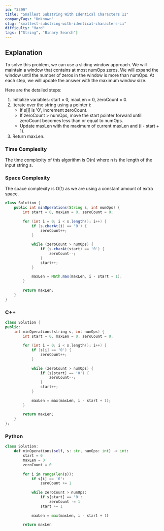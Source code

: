 ```yaml
---
id: "3399"
title: "Smallest Substring With Identical Characters II"
companyTags: "Unknown"
slug: "smallest-substring-with-identical-characters-ii"
difficulty: "Hard"
tags: ["String", "Binary Search"]
---
```


## Explanation
To solve this problem, we can use a sliding window approach. We will maintain a window that contains at most numOps zeros. We will expand the window until the number of zeros in the window is more than numOps. At each step, we will update the answer with the maximum window size. 

Here are the detailed steps:
1. Initialize variables: start = 0, maxLen = 0, zeroCount = 0.
2. Iterate over the string using a pointer i:
   - If s[i] is '0', increment zeroCount.
   - If zeroCount > numOps, move the start pointer forward until zeroCount becomes less than or equal to numOps.
   - Update maxLen with the maximum of current maxLen and (i - start + 1).
3. Return maxLen.

### Time Complexity
The time complexity of this algorithm is O(n) where n is the length of the input string s.

### Space Complexity
The space complexity is O(1) as we are using a constant amount of extra space.
```java
class Solution {
    public int minOperations(String s, int numOps) {
        int start = 0, maxLen = 0, zeroCount = 0;
        
        for (int i = 0; i < s.length(); i++) {
            if (s.charAt(i) == '0') {
                zeroCount++;
            }
            
            while (zeroCount > numOps) {
                if (s.charAt(start) == '0') {
                    zeroCount--;
                }
                start++;
            }
            
            maxLen = Math.max(maxLen, i - start + 1);
        }
        
        return maxLen;
    }
}
```

### C++
```cpp
class Solution {
public:
    int minOperations(string s, int numOps) {
        int start = 0, maxLen = 0, zeroCount = 0;
        
        for (int i = 0; i < s.length(); i++) {
            if (s[i] == '0') {
                zeroCount++;
            }
            
            while (zeroCount > numOps) {
                if (s[start] == '0') {
                    zeroCount--;
                }
                start++;
            }
            
            maxLen = max(maxLen, i - start + 1);
        }
        
        return maxLen;
    }
};
```

### Python
```python
class Solution:
    def minOperations(self, s: str, numOps: int) -> int:
        start = 0
        maxLen = 0
        zeroCount = 0
        
        for i in range(len(s)):
            if s[i] == '0':
                zeroCount += 1
            
            while zeroCount > numOps:
                if s[start] == '0':
                    zeroCount -= 1
                start += 1
            
            maxLen = max(maxLen, i - start + 1)
        
        return maxLen
```